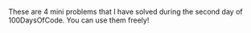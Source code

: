 These are 4 mini problems that I have solved during the second day of 100DaysOfCode.
You can use them freely!
